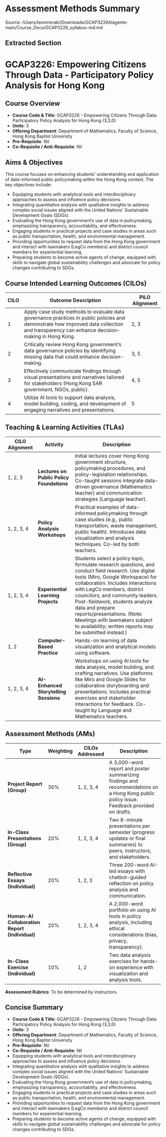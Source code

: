 # Assessment Methods Summary

Source: /Users/leonmeraki/Downloads/GCAP3226AIagents-main/Course_Docs/GCAP3226_syllabus-md.md

## Extracted Section

# GCAP3226: Empowering Citizens Through Data - Participatory Policy Analysis for Hong Kong 

## Course Overview
- **Course Code & Title**: GCAP3226 - Empowering Citizens Through Data: Participatory Policy Analysis for Hong Kong (3,3,0)
- **Units**: 3
- **Offering Department**: Department of Mathematics, Faculty of Science, Hong Kong Baptist University
- **Pre-Requisite**: Nil
- **Co-Requisite / Anti-Requisite**: Nil

## Aims & Objectives
This course focuses on enhancing students' understanding and application of data-informed public policymaking within the Hong Kong context. The key objectives include:
- Equipping students with analytical tools and interdisciplinary approaches to assess and influence policy decisions.
- Integrating quantitative analysis with qualitative insights to address complex social issues aligned with the United Nations' Sustainable Development Goals (SDGs).
- Evaluating the Hong Kong government’s use of data in policymaking, emphasizing transparency, accountability, and effectiveness.
- Engaging students in practical projects and case studies in areas such as public transportation, health, and environmental management.
- Providing opportunities to request data from the Hong Kong government and interact with lawmakers (LegCo members) and district council members for experiential learning.
- Preparing students to become active agents of change, equipped with skills to navigate global sustainability challenges and advocate for policy changes contributing to SDGs.

## Course Intended Learning Outcomes (CILOs)
| CILO | Outcome Description                                                                                          | PILO Alignment |
|------|--------------------------------------------------------------------------------------------------------------|----------------|
| 1    | Apply case study methods to evaluate data governance practices in public policies and demonstrate how improved data collection and transparency can enhance decision-making in Hong Kong. | 2, 3           |
| 2    | Critically review Hong Kong government’s data governance policies by identifying missing data that could enhance decision-making. | 3, 5           |
| 3    | Effectively communicate findings through visual presentations and narratives tailored for stakeholders (Hong Kong SAR government, NGOs, public). | 4, 5           |
| 4    | Utilize AI tools to support data analysis, model building, coding, and development of engaging narratives and presentations. | 5              |

## Teaching & Learning Activities (TLAs)
| CILO Alignment | Activity                                      | Description                                                                                                                    |
|----------------|----------------------------------------------|-------------------------------------------------------------------------------------------------------------------------------|
| 1, 2, 3        | **Lectures on Public Policy Foundations**    | Initial lectures cover Hong Kong government structure, policymaking procedures, and policy-legislation relationships. Co-taught sessions integrate data-driven governance (Mathematics teacher) and communication strategies (Language teacher). |
| 1, 2, 3, 4     | **Policy Analysis Workshops**                | Practical examples of data-informed policymaking through case studies (e.g., public transportation, waste management, public health). Introduces data visualization and analysis techniques. Co-led by both teachers. |
| 1, 2, 3, 4     | **Experiential Learning Projects**           | Students select a policy topic, formulate research questions, and conduct field research. Use digital tools (Miro, Google Workspace) for collaboration. Includes interactions with LegCo members, district councilors, and community leaders. Post-fieldwork, students analyze data and prepare reports/presentations. (Note: Meetings with lawmakers subject to availability; written reports may be submitted instead.) |
| 1, 2           | **Computer-Based Practice**                  | Hands-on learning of data visualization and analytical models using software.                                                  |
| 1, 2, 3, 4     | **AI-Enhanced Storytelling Sessions**        | Workshops on using AI tools for data analysis, model building, and crafting narratives. Use platforms like Miro and Google Slides for collaborative storyboarding and presentations. Includes practical exercises and stakeholder interactions for feedback. Co-taught by Language and Mathematics teachers. |

## Assessment Methods (AMs)
| Type                          | Weighting | CILOs Addressed | Description                                                                                                           |
|-------------------------------|-----------|-----------------|-----------------------------------------------------------------------------------------------------------------------|
| **Project Report (Group)**    | 30%       | 1, 2, 3, 4      | A 3,000-word report and poster summarizing findings and recommendations on a Hong Kong public policy issue. Feedback provided on drafts. |
| **In-Class Presentations (Group)** | 20%   | 1, 2, 3, 4      | Two 8-minute presentations per semester (progress updates or final summaries) to peers, instructors, and stakeholders. |
| **Reflective Essays (Individual)** | 20%   | 1, 2, 3         | Three 200-word AI-led essays with chatbot-guided reflection on policy analysis and communication.                     |
| **Human-AI Collaboration Report (Individual)** | 20% | 1, 2, 3, 4  | A 2,000-word portfolio on using AI tools in policy analysis, including ethical considerations (bias, privacy, transparency). |
| **In-Class Exercise (Individual)** | 10%   | 1, 2            | Two data analysis exercises for hands-on experience with visualization and analysis tools.                            |

**Assessment Rubrics**: To be determined by instructors.

## Concise Summary

- **Course Code & Title**: GCAP3226 - Empowering Citizens Through Data: Participatory Policy Analysis for Hong Kong (3,3,0)
- **Units**: 3
- **Offering Department**: Department of Mathematics, Faculty of Science, Hong Kong Baptist University
- **Pre-Requisite**: Nil
- **Co-Requisite / Anti-Requisite**: Nil
- Equipping students with analytical tools and interdisciplinary approaches to assess and influence policy decisions.
- Integrating quantitative analysis with qualitative insights to address complex social issues aligned with the United Nations' Sustainable Development Goals (SDGs).
- Evaluating the Hong Kong government’s use of data in policymaking, emphasizing transparency, accountability, and effectiveness.
- Engaging students in practical projects and case studies in areas such as public transportation, health, and environmental management.
- Providing opportunities to request data from the Hong Kong government and interact with lawmakers (LegCo members) and district council members for experiential learning.
- Preparing students to become active agents of change, equipped with skills to navigate global sustainability challenges and advocate for policy changes contributing to SDGs.
